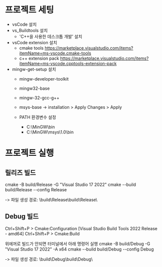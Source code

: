# 프로젝트 세팅

- vsCode 설치
- vs_Buildtools 설치
    - 'C++을 사용한 데스크톱 개발' 설치
- vsCode extension 설치
    - cmake tools
        https://marketplace.visualstudio.com/items?itemName=ms-vscode.cmake-tools
    - c++ extension pack
        https://marketplace.visualstudio.com/items?itemName=ms-vscode.cpptools-extension-pack
- mingw-get-setup 설치
    - mingw-developer-toolkit
    - mingw32-base
    - mingw-32-gcc-g++
    - msys-base
    -> installation > Apply Changes > Apply

    - PATH 환경변수 설정
        - C:\MinGW\bin
        - C:\MinGW\msys\1.0\bin

# 프로젝트 실행

##  릴리즈 빌드
cmake -B build/Release -G "Visual Studio 17 2022"
cmake --build build/Release --config Release

-> 파일 생성 경로: \build\Release\build\Release\

##  Debug 빌드
Ctrl+Shift+P > Cmake:Configuration [Visual Studio Build Tools 2022 Release - amd64]
Ctrl+Shift+P > Cmake:Build

위에꺼로 빌드가 안되면 터미널에서 아래 명령어 실행
cmake -B build/Debug -G "Visual Studio 17 2022" -A x64
cmake --build build/Debug --config Debug

-> 파일 생성 경로: \build\Debug\build\Debug\